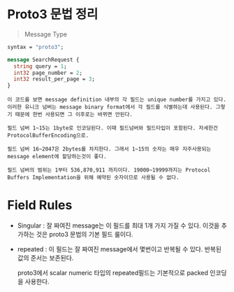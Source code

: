 # Proto3 문법 정리

> Message Type

```protobuf
syntax = "proto3";

message SearchRequest {
  string query = 1;
  int32 page_number = 2;
  int32 result_per_page = 3;
}
```

    이 코드를 보면 message definition 내부의 각 필드는 unique number를 가지고 있다. 이러한 유니크 넘버는 message binary format에서 각 필드를 식별하는데 사용된다. 그렇기 때문에 한번 사용되면 그 이후로는 바뀌면 안된다.

    필드 넘버 1~15는 1byte로 인코딩된다. 이때 필드넘버와 필드타입이 포함된다. 자세한건 ProtocolBufferEncoding으로.

    필드 넘버 16~2047은 2bytes를 차지한다. 그래서 1~15의 숫자는 매우 자주사용되는 message element에 할당하는것이 좋다.

    필드 넘버의 범위는 1부터 536,870,911 까지이다. 19000~19999까지는 Protocol Buffers Implementation을 위해 예약된 숫자이므로 사용될 수 없다. 


# Field Rules

  * Singular : 잘 짜여진 message는 이 필드를 최대 1개 가지 가질 수 있다. 이것을 추가하는 것은 proto3 문법의 기본 필드 룰이다.
  * repeated : 이 필드는 잘 짜여진 message에서 몇번이고 반복될 수 있다. 반복된 값의 준서는 보존된다. 

    proto3에서 scalar numeric 타입의 repeated필드는 기본적으로 packed 인코딩을 사용한다.

    